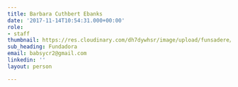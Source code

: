 ```yaml
---
title: Barbara Cuthbert Ebanks
date: '2017-11-14T10:54:31.000+00:00'
role:
- staff
thumbnail: https://res.cloudinary.com/dh7dywhsr/image/upload/funsadere/v1568918010/Funsadere/:filename/WhatsApp_Image_2017-09-12_at_23.12.31_pnpkup.jpg
sub_heading: Fundadora
email: babsycr2@gmail.com
linkedin: ''
layout: person

---
```

